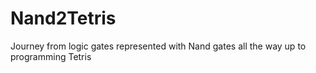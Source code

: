 # Nand2Tetris
Journey from logic gates represented with Nand gates all the way up to programming Tetris
